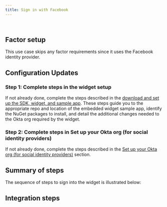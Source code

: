 ```yaml
---
title: Sign in with Facebook
---
```


<div class="oie-embedded-sdk">

<ApiLifecycle access="ie" /><br>

<StackSelector class="cleaner-selector"/>

## Factor setup

This use case skips any factor requirements since it uses the Facebook identity provider.

## Configuration Updates

### Step 1:  Complete steps in the widget setup

If not already done, complete the steps described in the
[download and set up the SDK, widget, and sample app](/docs/guides/oie-embedded-common-download-setup-app/aspnet/main/).
These steps guide you to the appropriate repo and location
of the embedded widget sample app, identify the NuGet packages
to install, and detail the additional changes needed to the Okta
org required by the widget.

### Step 2: Complete steps in Set up your Okta org (for social identity providers)

If not already done, complete the steps described in the
[Set up your Okta org (for social identity providers)](/docs/guides/oie-embedded-common-org-setup/aspnet/main/#set-up-your-okta-org-for-social-identity-providers)
section.

## Summary of steps

The sequence of steps to sign into the widget is illustrated below:

<StackSelector snippet="summaryofsteps" noSelector />

## Integration steps

<StackSelector snippet="integrationsteps" noSelector />

</div>
